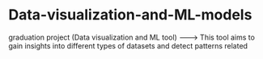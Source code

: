 # Data-visualization-and-ML-models
graduation project (Data visualization and ML tool)
---> This tool aims to gain insights into different types of datasets and detect patterns related 
